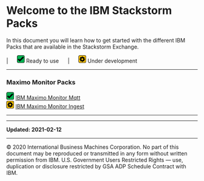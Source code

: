# Welcome to the IBM Stackstorm Packs

In this document you will learn how to get started with the different IBM Packs that are available in the Stackstorm Exchange.<br>

|&nbsp;&nbsp;&nbsp;&nbsp;&nbsp; ![Ready: ](img/ready.png) Ready to use &nbsp;&nbsp;&nbsp;&nbsp;&nbsp;|&nbsp;&nbsp;&nbsp;&nbsp;&nbsp; ![Under Development: ](img/under_development.png) Under development &nbsp;&nbsp;&nbsp;&nbsp;&nbsp;

---
### Maximo Monitor Packs
![Ready: ](img/ready.png) [IBM Maximo Monitor Mqtt](monitor_mqtt/)  
![Ready: ](img/under_development.png) [IBM Maximo Monitor Ingest](monitor_ingest/)  

---

---

**Updated: 2021-02-12**

---
© 2020 International Business Machines Corporation.  No part of this document may be reproduced or transmitted in any 
form without written permission from IBM.  U.S. Government Users Restricted Rights — use, duplication or disclosure 
restricted by GSA ADP Schedule Contract with IBM.
